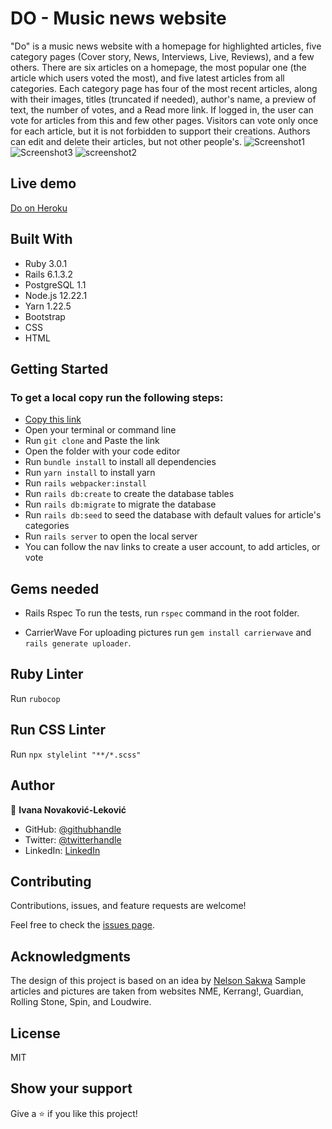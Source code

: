 # DO - Music news website

"Do" is a music news website with a homepage for highlighted articles, five category pages (Cover story, News, Interviews, Live, Reviews), and a few others.
There are six articles on a homepage, the most popular one (the article which users voted the most), and five latest articles from all categories.
Each category page has four of the most recent articles, along with their images, titles (truncated if needed), author's name, a preview of text, the number of votes, and a Read more link.
If logged in, the user can vote for articles from this and few other pages. Visitors can vote only once for each article, but it is not forbidden to support their creations.
Authors can edit and delete their articles, but not other people's.
![Screenshot1](https://user-images.githubusercontent.com/65791349/123562058-8c1d2880-d7ac-11eb-883e-4f0228e46630.png)
![Screenshot3](https://user-images.githubusercontent.com/65791349/123602255-d926ec00-d7f8-11eb-9072-80d6698e2984.png)
![screenshot2](https://user-images.githubusercontent.com/65791349/123602284-de843680-d7f8-11eb-96ee-bd32d81693ad.png)

## Live demo
[Do on Heroku](https://glacial-spire-65889.herokuapp.com)

## Built With

- Ruby 3.0.1
- Rails 6.1.3.2
- PostgreSQL 1.1
- Node.js 12.22.1
- Yarn 1.22.5
- Bootstrap
- CSS
- HTML

## Getting Started
### To get a local copy run the following steps:

- [Copy this link](https://github.com/1v4n4/music-news-website.git)
- Open your terminal or command line
- Run `git clone` and Paste the link
- Open the folder with your code editor
- Run `bundle install` to install all dependencies
- Run `yarn install` to install yarn
- Run `rails webpacker:install`
- Run `rails db:create` to create the database tables
- Run `rails db:migrate` to migrate the database
- Run `rails db:seed` to seed the database with default values for article's categories
- Run `rails server` to open the local server
- You can follow the nav links to create a user account, to add articles, or vote

## Gems needed

- Rails Rspec
To run the tests, run `rspec` command in the root folder.

- CarrierWave
 For uploading pictures run `gem install carrierwave` and `rails generate uploader`.

## Ruby Linter
Run `rubocop`

## Run CSS Linter
Run `npx stylelint "**/*.scss"`

## Author
👤 **Ivana Novaković-Leković**

- GitHub: [@githubhandle](https://github.com/1v4n4)
- Twitter: [@twitterhandle](https://twitter.com/codeIv1)
- LinkedIn: [LinkedIn](https://www.linkedin.com/in/1v4n4/)


## Contributing

Contributions, issues, and feature requests are welcome!

Feel free to check the [issues page](https://github.com/1v4n4/music-news-website/issues).

## Acknowledgments
The design of this project is based on an idea by [Nelson Sakwa](https://www.behance.net/gallery/14554909/liFEsTlye-Mobile-version)
Sample articles and pictures are taken from websites NME, Kerrang!, Guardian, Rolling Stone, Spin, and Loudwire.

## License
MIT

## Show your support

Give a ⭐️ if you like this project!

